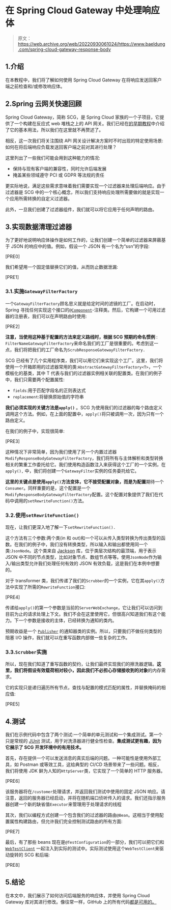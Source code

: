 # 在 Spring Cloud Gateway 中处理响应体

> 原文：<https://web.archive.org/web/20220930061024/https://www.baeldung.com/spring-cloud-gateway-response-body>

## 1.介绍

在本教程中，我们将了解如何使用 Spring Cloud Gateway 在将响应发送回客户端之前检查和/或修改响应体。

## 2.Spring 云网关快速回顾

Spring Cloud Gateway，简称 SCG，是 Spring Cloud 家族的一个子项目，它提供了一个构建在反应式 web 堆栈之上的 API 网关。我们已经在[的早期教程](/web/20220813070922/https://www.baeldung.com/?s=%22spring+cloud+gateway%22)中介绍了它的基本用法，所以我们在这里就不再赘述了。

相反，这一次我们将关注围绕 API 网关设计解决方案时不时出现的特定使用场景:如何在将后端响应负载发送回客户端之前对其进行处理？

这里列出了一些我们可能会用到这种能力的情况:

*   保持与现有客户端的兼容性，同时允许后端发展
*   掩盖某些领域遵守 PCI 或 GDPR 等法规的责任

更实际地说，满足这些需求意味着我们需要实现一个过滤器来处理后端响应。由于过滤器是 SCG 中的一个核心概念，所以我们支持响应处理所需要做的就是实现一个应用所需转换的自定义过滤器。

此外，一旦我们创建了过滤器组件，我们就可以将它应用于任何声明的路由。

## 3.实现数据清理过滤器

为了更好地说明响应体操作是如何工作的，让我们创建一个简单的过滤器来屏蔽基于 JSON 的响应中的值。例如，假设一个 JSON 有一个名为“ssn”的字段:

[PRE0]

我们希望用一个固定值替换它们的值，从而防止数据泄漏:

[PRE1]

### 3.1.实施`GatewayFilterFactory`

一个`GatewayFilterFactory`顾名思义就是给定时间的滤镜的工厂。在启动时，Spring 寻找任何实现这个接口的[`@Component`](/web/20220813070922/https://www.baeldung.com/spring-component-annotation)-注释类。然后，它构建一个可用过滤器的注册表，我们可以在声明路由时使用:

[PRE2]

**注意，当使用这种基于配置的方法来定义路线时，根据 SCG 预期的命名惯例** : `FilterNameGatewayFilterFactory`来命名我们的工厂是很重要的。考虑到这一点，我们将把我们的工厂命名为`ScrubResponseGatewayFilterFactory.`

SCG 已经有了几个实用程序类，我们可以用它们来实现这个工厂。这里，我们将使用一个开箱即用的过滤器常用的类:`AbstractGatewayFilterFactory<T>`，一个模板化的基类，其中 T 代表与我们的过滤器实例相关联的配置类。在我们的例子中，我们只需要两个配置属性:

*   `fields`:用于匹配字段名的正则表达式
*   `replacement`:将替换原始值的字符串

**我们必须实现的关键方法是`apply()`** 。SCG 为使用我们的过滤器的每个路由定义调用这个方法。例如，在上面的配置中，`apply()`将只被调用一次，因为只有一个路由定义。

在我们的例子中，实现很简单:

[PRE3]

这种情况下非常简单，因为我们使用了另一个内置过滤器`ModifyResponseBodyGatewayFilterFactory`，我们将所有与主体解析和类型转换相关的繁重工作委托给它。我们使用构造函数注入来获得这个工厂的一个实例，在`apply(),` 中，我们将创建一个`GatewayFilter`实例的任务委托给它。

**这里的关键点是使用`apply()`方法变体，它不接受配置对象，而是为配置**期待一个`Consumer`。同样重要的是，这个配置是一个`ModifyResponseBodyGatewayFilterFactory`配置。这个配置对象提供了我们在代码中调用的`setRewriteFunction()`方法。

### 3.2.使用`setRewriteFunction()`

现在，让我们更深入地了解一下`setRewriteFunction().`

这个方法有三个参数:两个类(in 和 out)和一个可以从传入类型转换为传出类型的函数。在我们的例子中，我们没有转换类型，所以输入和输出都使用同一个类:`JsonNode`。这个类来自 [Jackson](/web/20220813070922/https://www.baeldung.com/jackson) 库，位于类层次结构的最顶端，用于表示 JSON 中不同的节点类型，比如对象节点、数组节点等等。使用`JsonNode`作为输入/输出类型允许我们处理任何有效的 JSON 有效负载，这是我们在本例中想要的。

对于 transformer 类，我们传递了我们的`Scrubber`的一个实例，它在其`apply()`方法中实现了所需的`RewriteFunction`接口:

[PRE4]

传递给`apply()`的第一个参数是当前的`ServerWebExchange`，它让我们可以访问到目前为止的请求处理上下文。我们不会在这里使用它，但很高兴知道我们有这个能力。下一个参数是接收的主体，已经转换为通知的类内。

预期收益是一个 [`Publisher`](/web/20220813070922/https://www.baeldung.com/reactor-core) 的通知器类的实例。所以，只要我们不做任何类型的阻塞 I/O 操作，我们就可以在重写函数内部做一些复杂的工作。

### 3.3.`Scrubber`实施

所以，现在我们知道了重写函数的契约，让我们最终实现我们的擦洗器逻辑。**这里，我们将假设有效载荷相对较小，因此我们不必担心存储接收到的对象**的内存需求。

它的实现只是递归遍历所有节点，查找与配置的模式匹配的属性，并替换掩码的相应值:

[PRE5]

## 4.测试

我们在示例代码中包含了两个测试:一个简单的单元测试和一个集成测试。第一个只是常规的 [JUnit](/web/20220813070922/https://www.baeldung.com/junit-5) 测试，用于对洗涤器进行健全性检查。**集成测试更有趣，因为它展示了 SCG 开发环境中的有用技术。**

首先，存在提供一个可以发送消息的真实后端的问题。一种可能性是使用外部工具，如 Postman 或等效工具，这给典型的 CI/CD 场景带来了一些问题。相反，我们将使用 JDK 鲜为人知的`HttpServer`类，它实现了一个简单的 HTTP 服务器。

[PRE6]

该服务器将在`/customer`处理请求，并返回我们测试中使用的固定 JSON 响应。请注意，返回的服务器已经启动，并将在随机端口侦听传入的请求。我们还指示服务器创建一个新的缺省值`Executor`来管理用于处理请求的线程

其次，我们以编程方式创建一个包含我们的过滤器的路由`@Bean`。这相当于使用配置属性构建路由，但允许我们完全控制测试路由的所有方面:

[PRE7]

最后，有了那些 beans 现在是`@TestConfiguration`的一部分，我们可以把它们和 [`WebTestClient`](/web/20220813070922/https://www.baeldung.com/spring-5-webclient#workingwebtestclient) 一起注入到实际的测试中。实际测试使用这个`WebTestClient`来驱动旋转的 SCG 和后端:

[PRE8]

## 5.结论

在本文中，我们展示了如何访问后端服务的响应体，并使用 Spring Cloud Gateway 库对其进行修改。像往常一样，GitHub 上的所有代码[都是可用的。](https://web.archive.org/web/20220813070922/https://github.com/eugenp/tutorials/tree/master/spring-cloud-modules/spring-cloud-gateway)